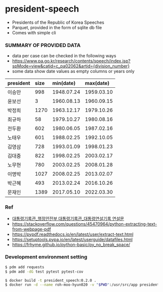 # president-speech
- Presidents of the Republic of Korea Speeches
- Parquet, provided in the form of sqlite db file
- Comes with simple cli

### SUMMARY OF PROVIDED DATA
- data per case can be checked in the following ways
- https://www.pa.go.kr/research/contents/speech/index.jsp?spMode=view&catid=c_pa02062&artid={division_number}
- some data show date values as empty columns or years only

| president | size | min(date)  | max(date)  |
|:----------|:-----|:-----------|:-----------|
| 이승만       | 998  | 1948.07.24 | 1959.03.10 |
| 윤보선       | 3    | 1960.08.13 | 1960.09.15 |
| 박정희       | 1270 | 1963.12.17 | 1979.10.26 |
| 최규하       | 58   | 1979.10.27 | 1980.08.16 |
| 전두환       | 602  | 1980.06.05 | 1987.02.16 |
| 노태우       | 601  | 1988.02.25 | 1992.10.05 |
| 김영삼       | 728  | 1993.01.09 | 1998.01.23 |
| 김대중       | 822  | 1998.02.25 | 2003.02.17 |
| 노무현       | 780  | 2003.02.25 | 2008.01.28 |
| 이명박       | 1027 | 2008.02.25 | 2013.02.07 |
| 박근혜       | 493  | 2013.02.24 | 2016.10.26 |
| 문재인       | 1389 | 2017.05.10 | 2022.03.30 |


### Ref
- [대통령기록관_행정안전부 대통령기록관_대통령연설기록 연설문](https://www.data.go.kr/data/15084167/fileData.do#tab-layer-openapi)
- https://stackoverflow.com/questions/45470964/python-extracting-text-from-webpage-pdf
- https://pypdf.readthedocs.io/en/latest/user/extract-text.html
- https://setuptools.pypa.io/en/latest/userguide/datafiles.html
- https://frhyme.github.io/python-basic/py_no_break_space/

### Development environment setting
```bash
$ pdm add requests
$ pdm add -dG test pytest pytest-cov
```

```bash
$ docker build -t president_speech:0.2.0 .
$ docker run -d --name roh-moo-hyun020 -v "$PWD":/usr/src/app president_speech:0.2.0
```
